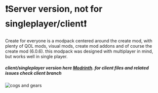 # ❗Server version, not for singleplayer/client❗
Create for everyone is a modpack centered around the create mod, with plenty of QOL mods, visual mods, create mod addons and of course the create mod (6.0.6). this modpack was designed with multiplayer in mind, but works well in single player.

##### client/singleplayer version here [Modrinth](https://modrinth.com/modpack/create-for-everyone). for client files and related issues check client branch
![cogs and gears](https://cdn.modrinth.com/data/cached_images/2ad3ad045257f7eae8168652854eaaefa20ea3f5.png)
